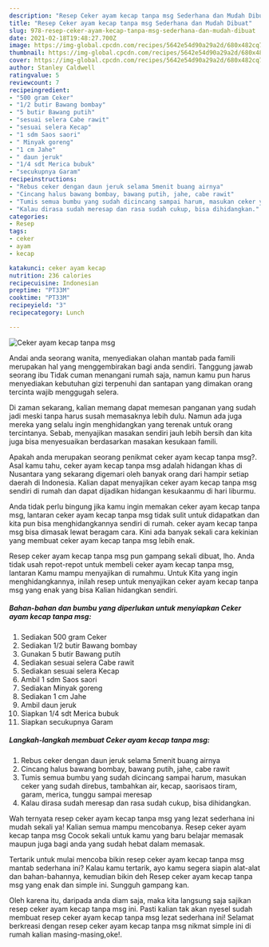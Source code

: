 ```yaml
---
description: "Resep Ceker ayam kecap tanpa msg Sederhana dan Mudah Dibuat"
title: "Resep Ceker ayam kecap tanpa msg Sederhana dan Mudah Dibuat"
slug: 978-resep-ceker-ayam-kecap-tanpa-msg-sederhana-dan-mudah-dibuat
date: 2021-02-18T19:48:27.700Z
image: https://img-global.cpcdn.com/recipes/5642e54d90a29a2d/680x482cq70/ceker-ayam-kecap-tanpa-msg-foto-resep-utama.jpg
thumbnail: https://img-global.cpcdn.com/recipes/5642e54d90a29a2d/680x482cq70/ceker-ayam-kecap-tanpa-msg-foto-resep-utama.jpg
cover: https://img-global.cpcdn.com/recipes/5642e54d90a29a2d/680x482cq70/ceker-ayam-kecap-tanpa-msg-foto-resep-utama.jpg
author: Stanley Caldwell
ratingvalue: 5
reviewcount: 7
recipeingredient:
- "500 gram Ceker"
- "1/2 butir Bawang bombay"
- "5 butir Bawang putih"
- "sesuai selera Cabe rawit"
- "sesuai selera Kecap"
- "1 sdm Saos saori"
- " Minyak goreng"
- "1 cm Jahe"
- " daun jeruk"
- "1/4 sdt Merica bubuk"
- "secukupnya Garam"
recipeinstructions:
- "Rebus ceker dengan daun jeruk selama 5menit buang airnya"
- "Cincang halus bawang bombay, bawang putih, jahe, cabe rawit"
- "Tumis semua bumbu yang sudah dicincang sampai harum, masukan ceker yang sudah direbus, tambahkan air, kecap, saorisaos tiram, garam, merica, tunggu sampai meresap"
- "Kalau dirasa sudah meresap dan rasa sudah cukup, bisa dihidangkan."
categories:
- Resep
tags:
- ceker
- ayam
- kecap

katakunci: ceker ayam kecap 
nutrition: 236 calories
recipecuisine: Indonesian
preptime: "PT33M"
cooktime: "PT33M"
recipeyield: "3"
recipecategory: Lunch

---
```



![Ceker ayam kecap tanpa msg](https://img-global.cpcdn.com/recipes/5642e54d90a29a2d/680x482cq70/ceker-ayam-kecap-tanpa-msg-foto-resep-utama.jpg)

Andai anda seorang wanita, menyediakan olahan mantab pada famili merupakan hal yang menggembirakan bagi anda sendiri. Tanggung jawab seorang ibu Tidak cuman menangani rumah saja, namun kamu pun harus menyediakan kebutuhan gizi terpenuhi dan santapan yang dimakan orang tercinta wajib menggugah selera.

Di zaman  sekarang, kalian memang dapat memesan panganan yang sudah jadi meski tanpa harus susah memasaknya lebih dulu. Namun ada juga mereka yang selalu ingin menghidangkan yang terenak untuk orang tercintanya. Sebab, menyajikan masakan sendiri jauh lebih bersih dan kita juga bisa menyesuaikan berdasarkan masakan kesukaan famili. 



Apakah anda merupakan seorang penikmat ceker ayam kecap tanpa msg?. Asal kamu tahu, ceker ayam kecap tanpa msg adalah hidangan khas di Nusantara yang sekarang digemari oleh banyak orang dari hampir setiap daerah di Indonesia. Kalian dapat menyajikan ceker ayam kecap tanpa msg sendiri di rumah dan dapat dijadikan hidangan kesukaanmu di hari liburmu.

Anda tidak perlu bingung jika kamu ingin memakan ceker ayam kecap tanpa msg, lantaran ceker ayam kecap tanpa msg tidak sulit untuk didapatkan dan kita pun bisa menghidangkannya sendiri di rumah. ceker ayam kecap tanpa msg bisa dimasak lewat beragam cara. Kini ada banyak sekali cara kekinian yang membuat ceker ayam kecap tanpa msg lebih enak.

Resep ceker ayam kecap tanpa msg pun gampang sekali dibuat, lho. Anda tidak usah repot-repot untuk membeli ceker ayam kecap tanpa msg, lantaran Kamu mampu menyajikan di rumahmu. Untuk Kita yang ingin menghidangkannya, inilah resep untuk menyajikan ceker ayam kecap tanpa msg yang enak yang bisa Kalian hidangkan sendiri.

<!--inarticleads1-->

##### Bahan-bahan dan bumbu yang diperlukan untuk menyiapkan Ceker ayam kecap tanpa msg:

1. Sediakan 500 gram Ceker
1. Sediakan 1/2 butir Bawang bombay
1. Gunakan 5 butir Bawang putih
1. Sediakan sesuai selera Cabe rawit
1. Sediakan sesuai selera Kecap
1. Ambil 1 sdm Saos saori
1. Sediakan  Minyak goreng
1. Sediakan 1 cm Jahe
1. Ambil  daun jeruk
1. Siapkan 1/4 sdt Merica bubuk
1. Siapkan secukupnya Garam




<!--inarticleads2-->

##### Langkah-langkah membuat Ceker ayam kecap tanpa msg:

1. Rebus ceker dengan daun jeruk selama 5menit buang airnya
1. Cincang halus bawang bombay, bawang putih, jahe, cabe rawit
1. Tumis semua bumbu yang sudah dicincang sampai harum, masukan ceker yang sudah direbus, tambahkan air, kecap, saorisaos tiram, garam, merica, tunggu sampai meresap
1. Kalau dirasa sudah meresap dan rasa sudah cukup, bisa dihidangkan.




Wah ternyata resep ceker ayam kecap tanpa msg yang lezat sederhana ini mudah sekali ya! Kalian semua mampu mencobanya. Resep ceker ayam kecap tanpa msg Cocok sekali untuk kamu yang baru belajar memasak maupun juga bagi anda yang sudah hebat dalam memasak.

Tertarik untuk mulai mencoba bikin resep ceker ayam kecap tanpa msg mantab sederhana ini? Kalau kamu tertarik, ayo kamu segera siapin alat-alat dan bahan-bahannya, kemudian bikin deh Resep ceker ayam kecap tanpa msg yang enak dan simple ini. Sungguh gampang kan. 

Oleh karena itu, daripada anda diam saja, maka kita langsung saja sajikan resep ceker ayam kecap tanpa msg ini. Pasti kalian tak akan nyesel sudah membuat resep ceker ayam kecap tanpa msg lezat sederhana ini! Selamat berkreasi dengan resep ceker ayam kecap tanpa msg nikmat simple ini di rumah kalian masing-masing,oke!.

